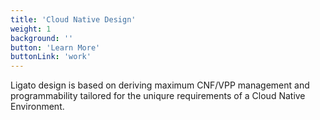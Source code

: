 ```yaml
---
title: 'Cloud Native Design'
weight: 1
background: ''
button: 'Learn More'
buttonLink: 'work'
---
```


Ligato design is based on deriving maximum CNF/VPP management and programmability tailored for the uniqure requirements of a Cloud Native Environment. 

